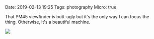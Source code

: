 Date: 2019-02-13 19:25
Tags: photography
Micro: true

That PM45 viewfinder is butt-ugly but it's the only way I can focus the thing. Otherwise, it's a beautiful machine.

![](/_img/2019/2019-02-13-hasselblad.jpg)
